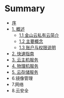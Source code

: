 # Summary

* [序](README.md)
* [1. 概述](/overview.md#1)
  * [1.1 金山云私有云简介](/overview.md#1-1)
  * [1.2 主要概念](/overview.md#1-2)
  * [1.3 账户与权限说明](/overview.md#1-3)
* [2. 快速指南](get-started.md)
* [3. 云主机服务](vm.md)
* [4. 物理机服务](pm.md)
* [5. 云存储服务](storage.md)
* 6.镜像管理
* 7.网络
* 8.云安全

